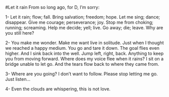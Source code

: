 #Let it rain
From so long ago, for D, I’m sorry:

1- Let it rain; flow; fall. Bring salvation; freedom; hope.
Let me sing; dance; disappear. Give me courage; perseverance; joy.
Stop me from choking; running; screaming. Help me decide; yell; live.
Go away; die; leave. Why are you still here?

2- You make me wonder. Make me want live in solitude. Just when I thought we reached a happy medium. You go and tare it down. The goal flies even higher. And I sink back into the well. Jump left, right, back. Anything to keep you from moving forward. Where does my voice flee when it rains? I sit on a bridge unable to let go. And the tears flow back to where they came from.

3- Where are you going? I don’t want to follow. Please stop
letting me go. Just listen…

4- Even the clouds are whispering, this is not love.